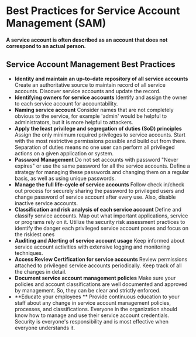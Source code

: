 # Best Practices for Service Account Management (SAM)

#### A service account is often described as an account that does not correspond to an actual person.

## Service Account Management Best Practices

- **Identity and maintain an up-to-date repository of all service accounts** Create an authoritative source to maintain record of all service accounts. Discover service accounts and update the record.
- **Identifying owners for service accounts** Identify and assign the owner to each service account for accountability.
- **Naming service account** Consider names that are not completely obvious to the service,  for example &#39;admin&#39; would be helpful to administrators, but it is more helpful to attackers.
- **Apply the least privilege and segregation of duties (SoD) principles** Assign the only minimum required privileges to service accounts. Start with the most restrictive permissions possible and build out from there. Separation of duties means no one user can perform all privileged actions on a given application or system.
- **Password Management** Do not set accounts with password &quot;Never expires&quot; or use the same password for all the service accounts. Define a strategy for managing these passwords and changing them on a regular basis, as well as using unique passwords.
- **Manage the full life-cycle of service accounts** Follow check in/check out process for securely sharing the password to privileged users and change password of service account after every use. Also, disable inactive service accounts.
- **Classification and risk analysis of each service account** Define and classify service accounts. Map out what important applications, service or programs rely on it. Utilize the security risk assessment practices to identify the danger each privileged service account poses and focus on the riskiest ones
- **Auditing and Alerting of service account usage** Keep informed about service account activities with extensive logging and monitoring techniques.
- **Access Review Certification for service accounts** Review permissions attached to privileged service accounts periodically. Keep track of all the changes in detail.
- **Document service account management policies** Make sure your policies and account classifications are well documented and approved by management. So, they can be clear and strictly enforced.
- **Educate your employees ** Provide continuous education to your staff about any change in service account management policies, processes, and classifications. Everyone in the organization should know how to manage and use their service account credentials. Security is everyone&#39;s responsibility and is most effective when everyone understands it.

